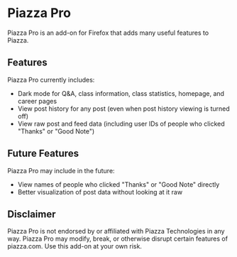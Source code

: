 # Piazza Pro
Piazza Pro is an add-on for Firefox that adds many useful features to Piazza.

## Features
Piazza Pro currently includes:
 - Dark mode for Q&A, class information, class statistics, homepage,
   and career pages
 - View post history for any post (even when post history viewing is turned off)
 - View raw post and feed data
   (including user IDs of people who clicked "Thanks" or "Good Note")

## Future Features
Piazza Pro may include in the future:
 - View names of people who clicked "Thanks" or "Good Note" directly
 - Better visualization of post data without looking at it raw

## Disclaimer
Piazza Pro is not endorsed by or affiliated with Piazza Technologies in any
way. Piazza Pro may modify, break, or otherwise disrupt certain features of
piazza.com. Use this add-on at your own risk.
